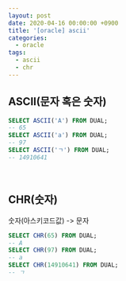 ```yaml
---
layout: post
date: 2020-04-16 00:00:00 +0900
title: '[oracle] ascii'
categories:
  - oracle
tags:
  - ascii
  - chr
---
```


## ASCII(문자 혹은 숫자)

```sql
SELECT ASCII('A') FROM DUAL;
-- 65
SELECT ASCII('a') FROM DUAL;
-- 97
SELECT ASCII('ㄱ') FROM DUAL;
-- 14910641
```

<br>

## CHR(숫자)
숫자(아스키코드값) -> 문자

```sql
SELECT CHR(65) FROM DUAL;
-- A
SELECT CHR(97) FROM DUAL;
-- a
SELECT CHR(14910641) FROM DUAL;
-- ㄱ
```
